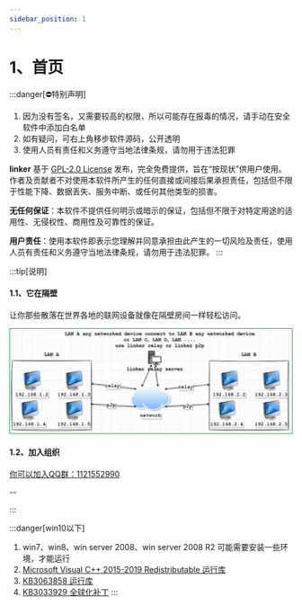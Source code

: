 ```yaml
---
sidebar_position: 1
---
```


# 1、首页

:::danger[⛔特别声明]
1. 因为没有签名，又需要较高的权限，所以可能存在报毒的情况，请手动在安全软件中添加白名单
2. 如有疑问，可右上角移步软件源码，公开透明
3. 使用人员有责任和义务遵守当地法律条规，请勿用于违法犯罪

**linker** 基于 [GPL-2.0 License](https://opensource.org/licenses/GPL-2.0) 发布，完全免费提供，旨在“按现状”供用户使用。作者及贡献者不对使用本软件所产生的任何直接或间接后果承担责任，包括但不限于性能下降、数据丢失、服务中断、或任何其他类型的损害。

**无任何保证**：本软件不提供任何明示或暗示的保证，包括但不限于对特定用途的适用性、无侵权性、商用性及可靠性的保证。

**用户责任**：使用本软件即表示您理解并同意承担由此产生的一切风险及责任，使用人员有责任和义务遵守当地法律条规，请勿用于违法犯罪。
:::

:::tip[说明]

#### 1.1、它在隔壁

让你那些散落在世界各地的联网设备就像在隔壁房间一样轻松访问。

![Docusaurus Plushie](./img/linker.jpg)

#### 1.2、加入组织
<a href="https://jq.qq.com/?_wv=1027&k=ucoIVfz4" target="_blank">你可以加入QQ群：1121552990</a>

--

:::

:::danger[win10以下]
1. win7、win8、win server 2008、win server 2008 R2 可能需要安装一些环境，才能运行
2. <a href="https://aka.ms/vs/16/release/vc_redist.x64.exe" target="_blank">Microsoft Visual C++ 2015-2019 Redistributable 运行库</a>
3. <a href="https://www.microsoft.com/download/details.aspx?id=47442" target="_blank">KB3063858 运行库</a>
4. <a href="https://www.microsoft.com/zh-cn/download/details.aspx?id=46148" target="_blank">KB3033929 全球化补丁</a>
:::

